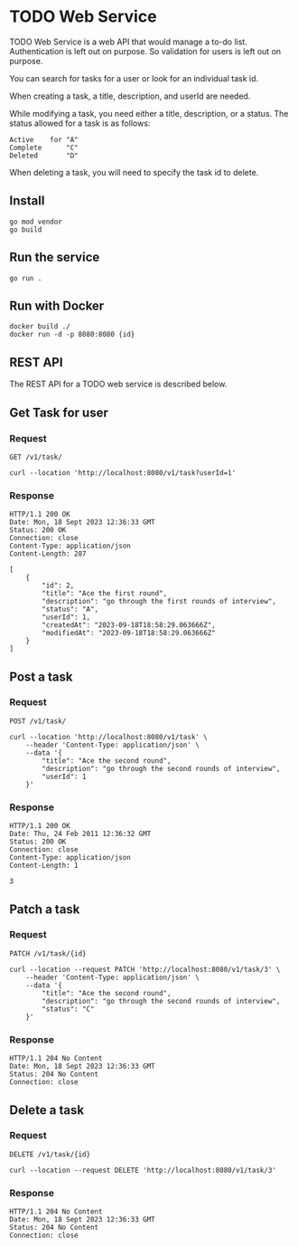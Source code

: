 # TODO Web Service

TODO Web Service is a web API that would manage a to-do list. Authentication is left out on purpose. So validation for users is left out on purpose.

You can search for tasks for a user or look for an individual task id.

When creating a task, a title, description, and userId are needed.

While modifying a task, you need either a title, description, or a status. 
The status allowed for a task is as follows:

	Active    for "A"
	Complete      "C"
	Deleted       "D"

 When deleting a task, you will need to specify the task id to delete.

## Install

    go mod vendor
    go build

## Run the service

    go run .

## Run with Docker

    docker build ./
    docker run -d -p 8080:8080 {id}

## REST API
The REST API for a TODO web service is described below.

## Get Task for user
### Request
```GET /v1/task/ ```

    curl --location 'http://localhost:8080/v1/task?userId=1'

### Response

    HTTP/1.1 200 OK
    Date: Mon, 18 Sept 2023 12:36:33 GMT
    Status: 200 OK
    Connection: close
    Content-Type: application/json
    Content-Length: 287

    [
        {
            "id": 2,
            "title": "Ace the first round",
            "description": "go through the first rounds of interview",
            "status": "A",
            "userId": 1,
            "createdAt": "2023-09-18T18:58:29.063666Z",
            "modifiedAt": "2023-09-18T18:58:29.063666Z"
        }
    ]

## Post a task
### Request
```POST /v1/task/ ```

    curl --location 'http://localhost:8080/v1/task' \
        --header 'Content-Type: application/json' \
        --data '{
            "title": "Ace the second round",
            "description": "go through the second rounds of interview",
            "userId": 1
        }'

### Response

    HTTP/1.1 200 OK
    Date: Thu, 24 Feb 2011 12:36:32 GMT
    Status: 200 OK
    Connection: close
    Content-Type: application/json
    Content-Length: 1

    3

## Patch a task
### Request
```PATCH /v1/task/{id} ```

    curl --location --request PATCH 'http://localhost:8080/v1/task/3' \
        --header 'Content-Type: application/json' \
        --data '{
            "title": "Ace the second round",
            "description": "go through the second rounds of interview",
            "status": "C"
        }'

### Response

    HTTP/1.1 204 No Content
    Date: Mon, 18 Sept 2023 12:36:33 GMT
    Status: 204 No Content
    Connection: close

## Delete a task
### Request
```DELETE /v1/task/{id} ```

    curl --location --request DELETE 'http://localhost:8080/v1/task/3'

### Response

    HTTP/1.1 204 No Content
    Date: Mon, 18 Sept 2023 12:36:33 GMT
    Status: 204 No Content
    Connection: close
